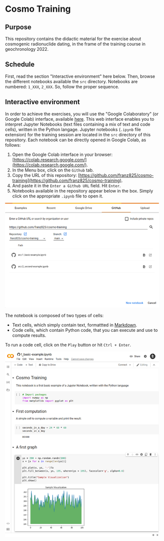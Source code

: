 # Cosmo Training

## Purpose

This repository contains the didactic material for the exercise about cosmogenic radionuclide dating, in the frame of the training course in geochronology 2022.

## Schedule

First, read the section "Interactive environment" here below. Then, browse the different notebooks available the `src` directory. Notebooks are numbered: `1_XXX`, `2_XXX`. So, follow the proper sequence.

## Interactive environment

In order to achieve the exercises, you will use the "Google Colaboratory" (or Google Colab) interface, available [here](https://colab.research.google.com). This web interface enables you to interpret Jupyter Notebooks (text files containing a mix of text and code cells), written in the Python langage. Jupyter notebooks (`.ipynb` file extension) for the training session are located in the `src` directory of this repository. Each notebook can be directly opened in Google Colab, as follows:

1. Open the Google Colab interface in your browser: [https://colab.research.google.com/](https://colab.research.google.com/).
2. In the Menu box, click on the `Github` tab.
3. Copy the URL of this repository: [https://github.com/franz825/cosmo-training](https://github.com/franz825/cosmo-training).
4. And paste it in the `Enter a Github URL` field. Hit `Enter`.
5. Notebooks available in the repository appear below in the box. Simply click on the appropriate `.ipynb` file to open it.

![Connect to the repository](guidelines/imgs/colab-open-notebook.png)

The notebook is composed of two types of cells:

- Text cells, which simply contain text, formattted in [Markdown](https://www.markdownguide.org/).
- Code cells, which contain Python code, that you can execute and use to compute results.

To run a code cell, click on the `Play` button or hit `Ctrl + Enter`.

![Run a code cell](guidelines/imgs/colab-first-notebook.png)
